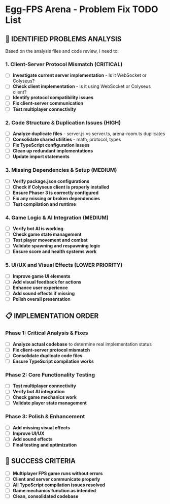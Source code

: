 # Egg-FPS Arena - Problem Fix TODO List

## 🚨 IDENTIFIED PROBLEMS ANALYSIS

Based on the analysis files and code review, I need to:

### 1. Client-Server Protocol Mismatch (CRITICAL)
- [ ] **Investigate current server implementation** - Is it WebSocket or Colyseus?
- [ ] **Check client implementation** - Is it using WebSocket or Colyseus client?
- [ ] **Identify protocol compatibility issues**
- [ ] **Fix client-server communication**
- [ ] **Test multiplayer connectivity**

### 2. Code Structure & Duplication Issues (HIGH)
- [ ] **Analyze duplicate files** - server.js vs server.ts, arena-room.ts duplicates
- [ ] **Consolidate shared utilities** - math, protocol, types
- [ ] **Fix TypeScript configuration issues**
- [ ] **Clean up redundant implementations**
- [ ] **Update import statements**

### 3. Missing Dependencies & Setup (MEDIUM)
- [ ] **Verify package.json configurations**
- [ ] **Check if Colyseus client is properly installed**
- [ ] **Ensure Phaser 3 is correctly configured**
- [ ] **Fix any missing or broken dependencies**
- [ ] **Test compilation and runtime**

### 4. Game Logic & AI Integration (MEDIUM)
- [ ] **Verify bot AI is working**
- [ ] **Check game state management**
- [ ] **Test player movement and combat**
- [ ] **Validate spawning and respawning logic**
- [ ] **Ensure score and health systems work**

### 5. UI/UX and Visual Effects (LOWER PRIORITY)
- [ ] **Improve game UI elements**
- [ ] **Add visual feedback for actions**
- [ ] **Enhance user experience**
- [ ] **Add sound effects if missing**
- [ ] **Polish overall presentation**

## 📋 IMPLEMENTATION ORDER

### Phase 1: Critical Analysis & Fixes
- [ ] **Analyze actual codebase** to determine real implementation status
- [ ] **Fix client-server protocol mismatch**
- [ ] **Consolidate duplicate code files**
- [ ] **Ensure TypeScript compilation works**

### Phase 2: Core Functionality Testing
- [ ] **Test multiplayer connectivity**
- [ ] **Verify bot AI integration**
- [ ] **Check game mechanics work**
- [ ] **Validate player state management**

### Phase 3: Polish & Enhancement
- [ ] **Add missing visual effects**
- [ ] **Improve UI/UX**
- [ ] **Add sound effects**
- [ ] **Final testing and optimization**

## 🎯 SUCCESS CRITERIA
- [ ] **Multiplayer FPS game runs without errors**
- [ ] **Client and server communicate properly**
- [ ] **All TypeScript compilation issues resolved**
- [ ] **Game mechanics function as intended**
- [ ] **Clean, consolidated codebase**
